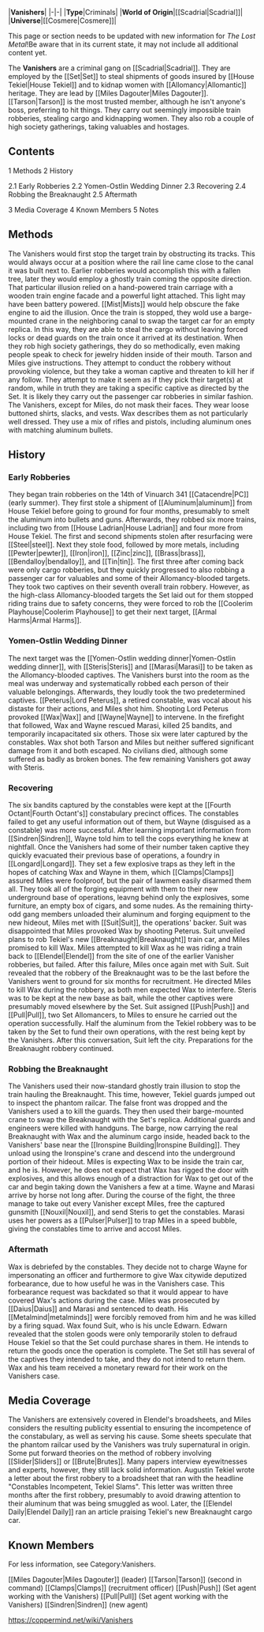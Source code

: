 |**Vanishers**|
|-|-|
|**Type**|Criminals|
|**World of Origin**|[[Scadrial\|Scadrial]]|
|**Universe**|[[Cosmere\|Cosmere]]|

This page or section needs to be updated with new information for *The Lost Metal*!Be aware that in its current state, it may not include all additional content yet.

The **Vanishers** are a criminal gang on [[Scadrial\|Scadrial]].
They are employed by the [[Set\|Set]] to steal shipments of goods insured by [[House Tekiel\|House Tekiel]] and to kidnap women with [[Allomancy\|Allomantic]] heritage.
They are lead by [[Miles Dagouter\|Miles Dagouter]]. [[Tarson\|Tarson]] is the most trusted member, although he isn't anyone's boss, preferring to hit things.
They carry out seemingly impossible train robberies, stealing cargo and kidnapping women. They also rob a couple of high society gatherings, taking valuables and hostages.

## Contents

1 Methods
2 History

2.1 Early Robberies
2.2 Yomen-Ostlin Wedding Dinner
2.3 Recovering
2.4 Robbing the Breaknaught
2.5 Aftermath


3 Media Coverage
4 Known Members
5 Notes


## Methods
The Vanishers would first stop the target train by obstructing its tracks. This would always occur at a position where the rail line came close to the canal it was built next to. Earlier robberies would accomplish this with a fallen tree, later they would employ a ghostly train coming the opposite direction. That particular illusion relied on a hand-powered train carriage with a wooden train engine facade and a powerful light attached. This light may have been battery powered. [[Mist\|Mists]] would help obscure the fake engine to aid the illusion. Once the train is stopped, they wold use a barge-mounted crane in the neighboring canal to swap the target car for an empty replica. In this way, they are able to steal the cargo without leaving forced locks or dead guards on the train once it arrived at its destination.
When they rob high society gatherings, they do so methodically, even making people speak to check for jewelry hidden inside of their mouth. Tarson and Miles give instructions. They attempt to conduct the robbery without provoking violence, but they take a woman captive and threaten to kill her if any follow. They attempt to make it seem as if they pick their target(s) at random, while in truth they are taking a specific captive as directed by the Set. It is likely they carry out the passenger car robberies in similar fashion.
The Vanishers, except for Miles, do not mask their faces. They wear loose buttoned shirts, slacks, and vests. Wax describes them as not particularly well dressed. They use a mix of rifles and pistols, including aluminum ones with matching aluminum bullets.

## History
### Early Robberies
They began train robberies on the 14th of Vinuarch 341 [[Catacendre\|PC]] (early summer). They first stole a shipment of [[Aluminum\|aluminum]] from House Tekiel before going to ground for four months, presumably to smelt the aluminum into bullets and guns. Afterwards, they robbed six more trains, including two from [[House Ladrian\|House Ladrian]] and four more from House Tekiel. The first and second shipments stolen after resurfacing were [[Steel\|steel]]. Next they stole food, followed by more metals, including [[Pewter\|pewter]], [[Iron\|iron]], [[Zinc\|zinc]], [[Brass\|brass]], [[Bendalloy\|bendalloy]], and [[Tin\|tin]]. The first three after coming back were only cargo robberies, but they quickly progressed to also robbing a passenger car for valuables and some of their Allomancy-blooded targets. They took two captives on their seventh overall train robbery. However, as the high-class Allomancy-blooded targets the Set laid out for them stopped riding trains due to safety concerns, they were forced to rob the [[Coolerim Playhouse\|Coolerim Playhouse]] to get their next target, [[Armal Harms\|Armal Harms]].

### Yomen-Ostlin Wedding Dinner
The next target was the [[Yomen-Ostlin wedding dinner\|Yomen-Ostlin wedding dinner]], with [[Steris\|Steris]] and [[Marasi\|Marasi]] to be taken as the Allomancy-blooded captives. The Vanishers burst into the room as the meal was underway and systematically robbed each person of their valuable belongings. Afterwards, they loudly took the two predetermined captives. [[Peterus\|Lord Peterus]], a retired constable, was vocal about his distaste for their actions, and Miles shot him. Shooting Lord Peterus provoked [[Wax\|Wax]] and [[Wayne\|Wayne]] to intervene. In the firefight that followed, Wax and Wayne rescued Marasi, killed 25 bandits, and temporarily incapacitated six others. Those six were later captured by the constables. Wax shot both Tarson and Miles but neither suffered significant damage from it and both escaped. No civilians died, although some suffered as badly as broken bones. The few remaining Vanishers got away with Steris.

### Recovering
The six bandits captured by the constables were kept at the [[Fourth Octant\|Fourth Octant's]] constabulary precinct offices. The constables failed to get any useful information out of them, but Wayne (disguised as a constable) was more successful. After learning important information from [[Sindren\|Sindren]], Wayne told him to tell the cops everything he knew at nightfall.
Once the Vanishers had some of their number taken captive they quickly evacuated their previous base of operations, a foundry in [[Longard\|Longard]]. They set a few explosive traps as they left in the hopes of catching Wax and Wayne in them, which [[Clamps\|Clamps]] assured Miles were foolproof, but the pair of lawmen easily disarmed them all. They took all of the forging equipment with them to their new underground base of operations, leavng behind only the explosives, some furniture, an empty box of cigars, and some nudes.
As the remaining thirty-odd gang members unloaded their aluminum and forging equipment to the new hideout, Miles met with [[Suit\|Suit]], the operations' backer. Suit was disappointed that Miles provoked Wax by shooting Peterus. Suit unveiled plans to rob Tekiel's new [[Breaknaught\|Breaknaught]] train car, and Miles promised to kill Wax. Miles attempted to kill Wax as he was riding a train back to [[Elendel\|Elendel]] from the site of one of the earlier Vanisher robberies, but failed.
After this failure, Miles once again met with Suit. Suit revealed that the robbery of the Breaknaught was to be the last before the Vanishers went to ground for six months for recruitment. He directed Miles to kill Wax during the robbery, as both men expected Wax to interfere. Steris was to be kept at the new base as bait, while the other captives were presumably moved elsewhere by the Set. Suit assigned [[Push\|Push]] and [[Pull\|Pull]], two Set Allomancers, to Miles to ensure he carried out the operation successfully. Half the aluminum from the Tekiel robbery was to be taken by the Set to fund their own operations, with the rest being kept by the Vanishers. After this conversation, Suit left the city. Preparations for the Breaknaught robbery continued.

### Robbing the Breaknaught
The Vanishers used their now-standard ghostly train illusion to stop the train hauling the Breaknaught. This time, however, Tekiel guards jumped out to inspect the phantom railcar. The false front was dropped and the Vanishers used a  to kill the guards. They then used their barge-mounted crane to swap the Breaknaught with the Set's replica. Additional guards and engineers were killed with handguns. The barge, now carrying the real Breaknaught with Wax and the aluminum cargo inside, headed back to the Vanishers' base near the [[Ironspine Building\|Ironspine Building]]. They unload using the Ironspine's crane and descend into the underground portion of their hideout. Miles is expecting Wax to be inside the train car, and he is. However, he does not expect that Wax has rigged the door with explosives, and this allows enough of a distraction for Wax to get out of the car and begin taking down the Vanishers a few at a time.
Wayne and Marasi arrive by horse not long after. During the course of the fight, the three manage to take out every Vanisher except Miles, free the captured gunsmith [[Nouxil\|Nouxil]], and send Steris to get the constables. Marasi uses her powers as a [[Pulser\|Pulser]] to trap Miles in a speed bubble, giving the constables time to arrive and accost Miles.

### Aftermath
Wax is debriefed by the constables. They decide not to charge Wayne for impersonating an officer and furthermore to give Wax citywide deputized forbearance, due to how useful he was in the Vanishers case. This forbearance request was backdated so that it would appear to have covered Wax's actions during the case.
Miles was prosecuted by [[Daius\|Daius]] and Marasi and sentenced to death. His [[Metalmind\|metalminds]] were forcibly removed from him and he was killed by a firing squad.
Wax found Suit, who is his uncle Edwarn. Edwarn revealed that the stolen goods were only temporarily stolen to defraud House Tekiel so that the Set could purchase shares in them. He intends to return the goods once the operation is complete. The Set still has several of the captives they intended to take, and they do not intend to return them.
Wax and his team received a monetary reward for their work on the Vanishers case.

## Media Coverage
The Vanishers are extensively covered in Elendel's broadsheets, and Miles considers the resulting publicity essential to ensuring the incompetence of the constabulary, as well as serving his cause. Some sheets speculate that the phantom railcar used by the Vanishers was truly supernatural in origin. Some put forward theories on the method of robbery involving [[Slider\|Sliders]] or [[Brute\|Brutes]]. Many papers interview eyewitnesses and experts, however, they still lack solid information.
Augustin Tekiel wrote a letter about the first robbery to a broadsheet that ran with the headline "Constables Incompetent, Tekiel Slams". This letter was written three months after the first robbery, presumably to avoid drawing attention to their aluminum that was being smuggled as wool. Later, the [[Elendel Daily\|Elendel Daily]] ran an article praising Tekiel's new Breaknaught cargo car.

## Known Members
For less information, see Category:Vanishers.

[[Miles Dagouter\|Miles Dagouter]] (leader)
[[Tarson\|Tarson]] (second in command)
[[Clamps\|Clamps]] (recruitment officer)
[[Push\|Push]] (Set agent working with the Vanishers)
[[Pull\|Pull]] (Set agent working with the Vanishers)
[[Sindren\|Sindren]] (new agent)





https://coppermind.net/wiki/Vanishers